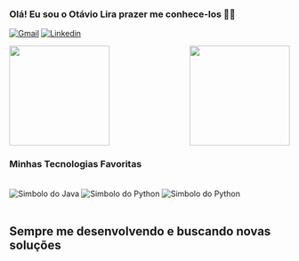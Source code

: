 ### Olá! Eu sou o Otávio Lira prazer me conhece-los 👋😄

[![Gmail](https://img.shields.io/badge/Gmail-D14836?style=for-the-badge&logo=gmail&logoColor=white)](otavioliraneves@gmail.com)
[![Linkedin](https://img.shields.io/badge/LinkedIn-0077B5?style=for-the-badge&logo=linkedin&logoColor=white)](https://www.linkedin.com/in/otavioliraneves/)

<div>
    <img height="180em" src = "https://github-readme-stats.vercel.app/api?username=OtavioLira&show_icons=true&theme=synthwave&bg_color=-50,6e0079,79093e,bd0d60,af00ff"/>
    <img  height="180em"  align="right" src="https://github-readme-stats.vercel.app/api/top-langs/?username=OtavioLira&langs_count=7&theme=synthwave&bg_color=-50,6e0079,79093e,bd0d60,af00ff"/>
</div>

### Minhas Tecnologias Favoritas
<div style="display: inline_block"> <br/>
    <img align="center" alt="Simbolo do Java" src="https://img.shields.io/badge/Java-ED8B00?style=for-the-badge&logo=openjdk&logoColor=white"/>
    <img align="center" alt="Simbolo do Python" src="https://img.shields.io/badge/Python-3776AB?style=for-the-badge&logo=python&logoColor=white"/>
    <img align="center" alt="Simbolo do Python" src="https://img.shields.io/badge/JavaScript-F7DF1E?style=for-the-badge&logo=javascript&logoColor=black"/>
</div><br/>

## Sempre me desenvolvendo e buscando novas soluções
